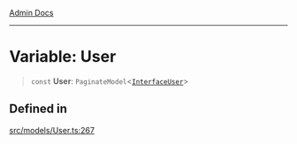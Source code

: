 [Admin Docs](/)

***

# Variable: User

> `const` **User**: `PaginateModel`\<[`InterfaceUser`](../interfaces/InterfaceUser.md)\>

## Defined in

[src/models/User.ts:267](https://github.com/Suyash878/talawa-api/blob/cfd688207611ba245c99edd8dbaccb2cdbf6a043/src/models/User.ts#L267)
